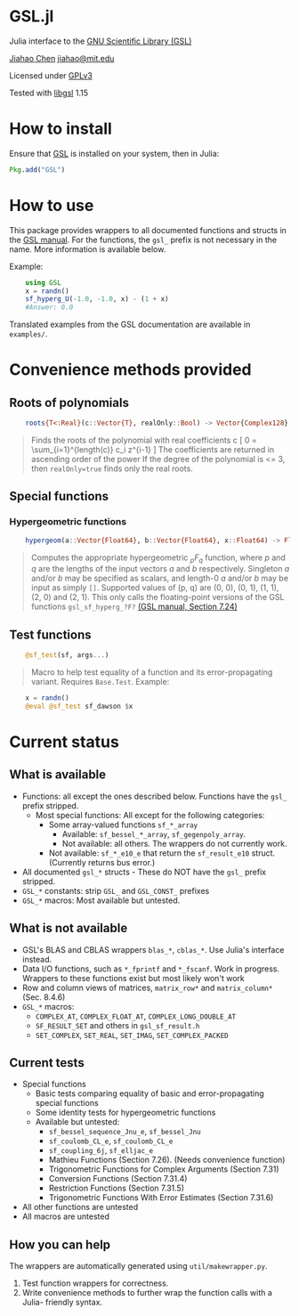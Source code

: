 GSL.jl
======

Julia interface to the [GNU Scientific Library (GSL)](http://www.gnu.org/software/gsl)

[Jiahao Chen](http://github.com/jiahao) <jiahao@mit.edu>

Licensed under [GPLv3](http://www.gnu.org/copyleft/gpl.html)

Tested with [libgsl](http://www.gnu.org/software/gsl) 1.15

# How to install

Ensure that [GSL](http://www.gnu.org/software/gsl) is installed on your system, then in Julia:
```julia
Pkg.add("GSL")
```

# How to use

This package provides wrappers to all documented functions and structs in the
[GSL manual](http://www.gnu.org/software/gsl/manual/html_node).
For the functions, the `gsl_` prefix is not necessary in the name.
More information is available below.

Example:
```julia
    using GSL
    x = randn()
    sf_hyperg_U(-1.0, -1.0, x) - (1 + x)
    #Answer: 0.0
```

Translated examples from the GSL documentation are available in `examples/`.

# Convenience methods provided

## Roots of polynomials
```julia
    roots{T<:Real}(c::Vector{T}, realOnly::Bool) -> Vector{Complex128}
```
> Finds the roots of the polynomial with real coefficients c
> \[
> 0 = \sum_{i=1}^{length(c)} c_i z^{i-1}
> \]
> The coefficients are returned in ascending order of the power
> If the degree of the polynomial is <= 3, then `realOnly=true` finds only
> the real roots.

## Special functions

### Hypergeometric functions
```julia
    hypergeom(a::Vector{Float64}, b::Vector{Float64}, x::Float64) -> Float64
```
> Computes the appropriate hypergeometric *<sub>p</sub>F<sub>q</sub>* function,
> where *p* and *q* are the lengths of the input vectors *a* and *b*
> respectively.
> Singleton *a* and/or *b* may be specified as scalars, and length-0 *a* and/or
> *b* may be input as simply `[]`.
> Supported values of (p, q) are (0, 0), (0, 1), (1, 1), (2, 0) and (2, 1).
> This only calls the floating-point versions of the GSL functions
> `gsl_sf_hyperg_?F?` [(GSL manual, Section 7.24)](http://www.gnu.org/software/gsl/manual/html_node/Hypergeometric-Functions.html)

## Test functions
```julia
    @sf_test(sf, args...)
```
> Macro to help test equality of a function and its error-propagating variant. Requires `Base.Test`.
> Example:

```julia
    x = randn()
    @eval @sf_test sf_dawson $x
```

# Current status

## What is available
* Functions: all except the ones described below. Functions have the `gsl_` prefix stripped.
  * Most special functions: All except for the following categories:
    * Some array-valued functions `sf_*_array`
      * Available:  `sf_bessel_*_array`, `sf_gegenpoly_array`.
      * Not available: all others. The wrappers do not currently work.
    * Not available: `sf_*_e10_e` that return the `sf_result_e10` struct. (Currently returns bus error.)
* All documented `gsl_*` structs - These do NOT have the `gsl_` prefix stripped.
* `GSL_*` constants: strip `GSL_` and `GSL_CONST_` prefixes
* `GSL_*` macros: Most available but untested.

## What is not available
* GSL's BLAS and CBLAS wrappers `blas_*`, `cblas_*`. Use Julia's interface instead.
* Data I/O functions, such as `*_fprintf` and `*_fscanf`.
  Work in progress.
  Wrappers to these functions exist but most likely won't work
* Row and column views of matrices, `matrix_row*` and `matrix_column*` (Sec. 8.4.6)
* `GSL_*` macros:
  * `COMPLEX_AT`, `COMPLEX_FLOAT_AT`, `COMPLEX_LONG_DOUBLE_AT`
  * `SF_RESULT_SET` and others in `gsl_sf_result.h`
  * `SET_COMPLEX`, `SET_REAL`, `SET_IMAG`, `SET_COMPLEX_PACKED`

## Current tests
* Special functions
  * Basic tests comparing equality of basic and error-propagating special functions
  * Some identity tests for hypergeometric functions
  * Available but untested:
    * `sf_bessel_sequence_Jnu_e`, `sf_bessel_Jnu`
    * `sf_coulomb_CL_e`, `sf_coulomb_CL_e`
    * `sf_coupling_6j`, `sf_elljac_e`
    * Mathieu Functions (Section 7.26). (Needs convenience function)
    * Trigonometric Functions for Complex Arguments (Section 7.31)
    * Conversion Functions (Section 7.31.4)
    * Restriction Functions (Section 7.31.5)
    * Trigonometric Functions With Error Estimates (Section 7.31.6)
* All other functions are untested
* All macros are untested

## How you can help

The wrappers are automatically generated using `util/makewrapper.py`.

1. Test function wrappers for correctness.
2. Write convenience methods to further wrap the function calls with a Julia-
   friendly syntax.
